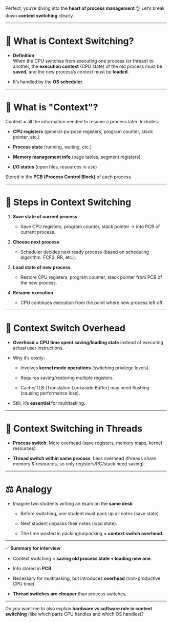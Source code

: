 Perfect, you’re diving into the **heart of process management** 👌 Let’s break down **context switching** clearly.

---

# 🔹 What is Context Switching?

- **Definition**:  
    When the CPU switches from executing one process (or thread) to another, the **execution context** (CPU state) of the old process must be **saved**, and the new process’s context must be **loaded**.
    
- It’s handled by the **OS scheduler**.
    

---

# 🔹 What is "Context"?

Context = all the information needed to resume a process later. Includes:

- **CPU registers** (general-purpose registers, program counter, stack pointer, etc.)
    
- **Process state** (running, waiting, etc.)
    
- **Memory management info** (page tables, segment registers)
    
- **I/O status** (open files, resources in use)
    

Stored in the **PCB (Process Control Block)** of each process.

---

# 🔹 Steps in Context Switching

1. **Save state of current process**
    
    - Save CPU registers, program counter, stack pointer → into PCB of current process.
        
2. **Choose next process**
    
    - Scheduler decides next ready process (based on scheduling algorithm: FCFS, RR, etc.).
        
3. **Load state of new process**
    
    - Restore CPU registers, program counter, stack pointer from PCB of the new process.
        
4. **Resume execution**
    
    - CPU continues execution from the point where new process left off.
        

---

# 🔹 Context Switch Overhead

- **Overhead = CPU time spent saving/loading state** instead of executing actual user instructions.
    
- Why it’s costly:
    
    - Involves **kernel mode operations** (switching privilege levels).
        
    - Requires saving/restoring multiple registers.
        
    - Cache/TLB (Translation Lookaside Buffer) may need flushing (causing performance loss).
        
- Still, it’s **essential** for multitasking.
    

---

# 🔹 Context Switching in Threads

- **Process switch**: More overhead (save registers, memory maps, kernel resources).
    
- **Thread switch within same process**: Less overhead (threads share memory & resources, so only registers/PC/stack need saving).
    

---

# ⚖️ Analogy

- Imagine two students writing an exam on the **same desk**:
    
    - Before switching, one student must pack up all notes (save state).
        
    - Next student unpacks their notes (load state).
        
    - The time wasted in packing/unpacking = **context switch overhead**.
        

---

✅ **Summary for interview**:

- Context switching = **saving old process state + loading new one**.
    
- Info stored in **PCB**.
    
- Necessary for multitasking, but introduces **overhead** (non-productive CPU time).
    
- **Thread switches are cheaper** than process switches.
    

---

Do you want me to also explain **hardware vs software role in context switching** (like which parts CPU handles and which OS handles)?